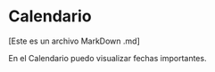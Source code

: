# Calendario

[Este es un archivo MarkDown .md]

En el Calendario puedo visualizar fechas importantes.